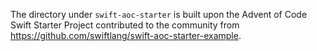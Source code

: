 The directory under `swift-aoc-starter` is built upon the Advent of Code Swift Starter Project contributed to the community from https://github.com/swiftlang/swift-aoc-starter-example.